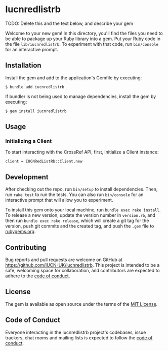 # Iucnredlistrb

TODO: Delete this and the text below, and describe your gem

Welcome to your new gem! In this directory, you'll find the files you need to be able to package up your Ruby library into a gem. Put your Ruby code in the file `lib/iucnredlistrb`. To experiment with that code, run `bin/console` for an interactive prompt.

## Installation

Install the gem and add to the application's Gemfile by executing:

    $ bundle add iucnredlistrb

If bundler is not being used to manage dependencies, install the gem by executing:

    $ gem install iucnredlistrb

## Usage

### Initializing a Client
To start interacting with the CrossRef API, first, initialize a Client instance:

```
client = IUCNRedListRb::Client.new
```

## Development

After checking out the repo, run `bin/setup` to install dependencies. Then, run `rake test` to run the tests. You can also run `bin/console` for an interactive prompt that will allow you to experiment.

To install this gem onto your local machine, run `bundle exec rake install`. To release a new version, update the version number in `version.rb`, and then run `bundle exec rake release`, which will create a git tag for the version, push git commits and the created tag, and push the `.gem` file to [rubygems.org](https://rubygems.org).

## Contributing

Bug reports and pull requests are welcome on GitHub at https://github.com/IUCN-UK/iucnredlistrb. This project is intended to be a safe, welcoming space for collaboration, and contributors are expected to adhere to the [code of conduct](https://github.com/IUCN-UK/iucnredlistrb/blob/main/CODE_OF_CONDUCT.md).

## License

The gem is available as open source under the terms of the [MIT License](https://opensource.org/licenses/MIT).

## Code of Conduct

Everyone interacting in the Iucnredlistrb project's codebases, issue trackers, chat rooms and mailing lists is expected to follow the [code of conduct](https://github.com/IUCN-UK/iucnredlistrb/blob/main/CODE_OF_CONDUCT.md).
